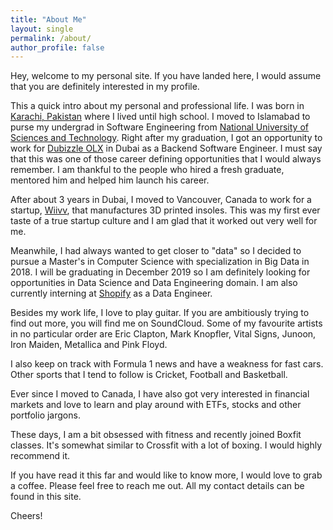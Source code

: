```yaml
---
title: "About Me"
layout: single
permalink: /about/
author_profile: false
---
```

Hey, welcome to my personal site. If you have landed here, I would assume that you are definitely interested in my profile.

This a quick intro about my personal and professional life. I was born in [Karachi, Pakistan](https://en.wikipedia.org/wiki/Karachi) where I lived until high school. I moved to Islamabad to purse my undergrad in Software Engineering from [National University of Sciences and Technology](https://en.wikipedia.org/wiki/National_University_of_Sciences_and_Technology_(Pakistan)). Right after my graduation, I got an opportunity to work for [Dubizzle OLX](https://dubai.dubizzle.com/) in Dubai as a Backend Software Engineer. I must say that this was one of those career defining opportunities that I would always remember. I am thankful to the people who hired a fresh graduate, mentored him and helped him launch his career.

After about 3 years in Dubai, I moved to Vancouver, Canada to work for a startup, [Wiivv](https://wiivv.com/), that manufactures 3D printed insoles. This was my first ever taste of a true startup culture and I am glad that it worked out very well for me.

Meanwhile, I had always wanted to get closer to "data" so I decided to pursue a Master's in Computer Science with specialization in Big Data in 2018. I will be graduating in December 2019 so I am definitely looking for opportunities in Data Science and Data Engineering domain. I am also currently interning at [Shopify](https://www.shopify.com/) as a Data Engineer.

Besides my work life, I love to play guitar. If you are ambitiously trying to find out more, you will find me on SoundCloud. Some of my favourite artists in no particular order are Eric Clapton, Mark Knopfler, Vital Signs, Junoon, Iron Maiden, Metallica and Pink Floyd.

I also keep on track with Formula 1 news and have a weakness for fast cars. Other sports that I tend to follow is Cricket, Football and Basketball.

Ever since I moved to Canada, I have also got very interested in financial markets and love to learn and play around with ETFs, stocks and other portfolio jargons.

These days, I am a bit obsessed with fitness and recently joined Boxfit classes. It's somewhat similar to Crossfit with a lot of boxing. I would highly recommend it.  

If you have read it this far and would like to know more, I would love to grab a coffee. Please feel free to reach me out. All my contact details can be found in this site.

Cheers!  